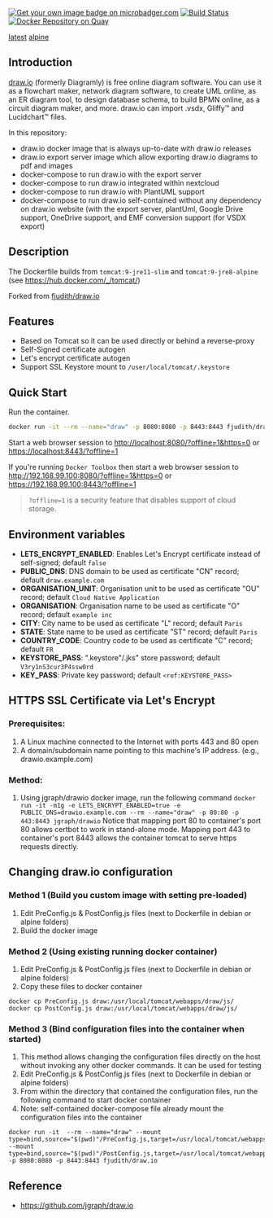 [![Get your own image badge on microbadger.com](https://images.microbadger.com/badges/image/fjudith/draw.io.svg)](https://microbadger.com/images/fjudith/draw.io)
[![Build Status](https://travis-ci.org/fjudith/docker-draw.io.svg?branch=master)](https://travis-ci.org/fjudith/docker-draw.io)
[![Docker Repository on Quay](https://quay.io/repository/fjudith/draw.io/status "Docker Repository on Quay")](https://quay.io/repository/fjudith/draw.io)

[latest](https://github.com/fjudith/docker-draw.io/tree/master/debian)
[alpine](https://github.com/fjudith/docker-draw.io/tree/master/alpine)

## Introduction

[draw.io](https://github.com/jgraph/draw.io) (formerly Diagramly) is free online diagram software. You can use it as a flowchart maker, network diagram software, to create UML online, as an ER diagram tool, to design database schema, to build BPMN online, as a circuit diagram maker, and more. draw.io can import .vsdx, Gliffy™ and Lucidchart™ files.

In this repository:

* draw.io docker image that is always up-to-date with draw.io releases
* draw.io export server image which allow exporting draw.io diagrams to pdf and images
* docker-compose to run draw.io with the export server
* docker-compose to run draw.io integrated within nextcloud
* docker-compose to run draw.io with PlantUML support
* docker-compose to run draw.io self-contained without any dependency on draw.io website (with the export server, plantUml, Google Drive support, OneDrive support, and EMF conversion support (for VSDX export)

## Description

The Dockerfile builds from `tomcat:9-jre11-slim` and `tomcat:9-jre8-alpine` (see <https://hub.docker.com/_/tomcat/>)

Forked from [fjudith/draw.io](https://github.com/fjudith/docker-draw.io)

## Features

* Based on Tomcat so it can be used directly or behind a reverse-proxy
* Self-Signed certificate autogen
* Let's encrypt certificate autogen
* Support SSL Keystore mount to `/user/local/tomcat/.keystore`

## Quick Start

Run the container.

```bash
docker run -it --rm --name="draw" -p 8080:8080 -p 8443:8443 fjudith/draw.io
```

Start a web browser session to <http://localhost:8080/?offline=1&https=0> or <https://localhost:8443/?offline=1>

If you're running `Docker Toolbox` then start a web browser session to <http://192.168.99.100:8080/?offline=1&https=0> or <https://192.168.99.100:8443/?offline=1>

> `?offline=1` is a security feature that disables support of cloud storage.

## Environment variables

* **LETS_ENCRYPT_ENABLED**: Enables Let's Encrypt certificate instead of self-signed; default `false`
* **PUBLIC_DNS**: DNS domain to be used as certificate "CN" record; default `draw.example.com`
* **ORGANISATION_UNIT**: Organisation unit to be used as certificate "OU" record; default `Cloud Native Application`
* **ORGANISATION**: Organisation name to be used as certificate "O" record; default `example inc`
* **CITY**: City name to be used as certificate "L" record; default `Paris`
* **STATE**: State name to be used as certificate "ST" record; default `Paris`
* **COUNTRY_CODE**: Country code to be used as certificate "C" record; default `FR`
* **KEYSTORE_PASS**: ".keystore"/.jks" store password; default `V3ry1nS3cur3P4ssw0rd`
* **KEY_PASS**: Private key password; default `<ref:KEYSTORE_PASS>`

## HTTPS SSL Certificate via Let's Encrypt

### Prerequisites:

1. A Linux machine connected to the Internet with ports 443 and 80 open
1. A domain/subdomain name pointing to this machine's IP address. (e.g., drawio.example.com)

### Method:

1. Using jgraph/drawio docker image, run the following command
`docker run -it -m1g -e LETS_ENCRYPT_ENABLED=true -e PUBLIC_DNS=drawio.example.com --rm --name="draw" -p 80:80 -p 443:8443 jgraph/drawio`
Notice that mapping port 80 to container's port 80 allows certbot to work in stand-alone mode. Mapping port 443 to container's port 8443 allows the container tomcat to serve https requests directly.

## Changing draw.io configuration

### Method 1 (Build you custom image with setting pre-loaded)

1. Edit PreConfig.js & PostConfig.js files (next to Dockerfile in debian or alpine folders)
1. Build the docker image

### Method 2 (Using existing running docker container)

1. Edit PreConfig.js & PostConfig.js files (next to Dockerfile in debian or alpine folders)
1. Copy these files to docker container 

```
docker cp PreConfig.js draw:/usr/local/tomcat/webapps/draw/js/
docker cp PostConfig.js draw:/usr/local/tomcat/webapps/draw/js/
```

### Method 3 (Bind configuration files into the container when started)

1. This method allows changing the configuration files directly on the host without invoking any other docker commands. It can be used for testing
1. Edit PreConfig.js & PostConfig.js files (next to Dockerfile in debian or alpine folders)
1. From within the directory that contained the configuration files, run the following command to start docker container
1. Note: self-contained docker-compose file already mount the configuration files into the container

```
docker run -it  --rm --name="draw" --mount type=bind,source="$(pwd)"/PreConfig.js,target=/usr/local/tomcat/webapps/draw/js/PreConfig.js --mount type=bind,source="$(pwd)"/PostConfig.js,target=/usr/local/tomcat/webapps/draw/js/PostConfig.js -p 8080:8080 -p 8443:8443 fjudith/draw.io
```

## Reference

* <https://github.com/jgraph/draw.io>

